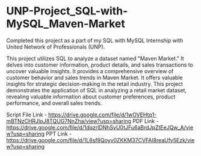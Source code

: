 # UNP-Project_SQL-with-MySQL_Maven-Market

Completed this project as a part of my SQL with MySQL Internship with United Network of Professionals (UNP).

This project utilizes SQL to analyze a dataset named "Maven Market." It delves into customer information, product details, and sales transactions to uncover valuable insights.
It provides a comprehensive overview of customer behavior and sales trends in Maven Market.
It offers valuable insights for strategic decision-making in the retail industry.
This project demonstrates the application of SQL in analyzing a retail market dataset, revealing valuable information about customer preferences, product performance, and overall sales trends.

Script File Link - https://drive.google.com/file/d/1wOVEHtq1-mBTNzCHRJIpJ8TQUG7NnZha/view?usp=sharing
PDF Link - https://drive.google.com/file/d/1dqzrlDNhSvU0tJFu6aBrdJpZtEeJQw_A/view?usp=sharing
PPT Link - https://drive.google.com/file/d/1L8sf8Qoyv0ZKKM37CVFAl8reaUfv5Ezk/view?usp=sharing
